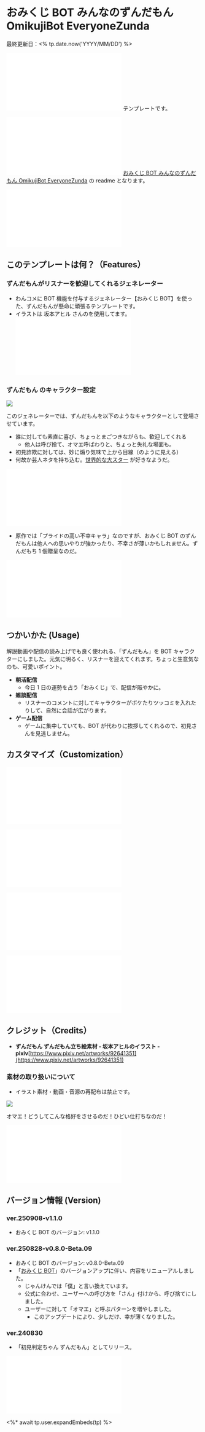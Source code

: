 # おみくじ BOT みんなのずんだもん OmikujiBot EveryoneZunda

最終更新日：<% tp.date.now('YYYY/MM/DD') %>

![](/sharedTemplate/intro/intro_11.md) テンプレートです。

![](/sharedTemplate/intro/intro_12.md) [おみくじ BOT みんなのずんだもん OmikujiBot EveryoneZunda](https://pintocuru.booth.pm/items/6053855) の readme となります。

![](/sharedTemplate/intro/intro_22_IntroOneComme.md)

## このテンプレートは何？（Features）

### ずんだもんがリスナーを歓迎してくれるジェネレーター

- わんコメに BOT 機能を付与するジェネレーター【おみくじ BOT】を使った、ずんだもんが懸命に頑張るテンプレートです。
- イラストは 坂本アヒル さんのを使用してます。
  ![features_21_InfoOmikujiBotReadMe](/packages/OmikujiBot/template/features/features_21_InfoOmikujiBotReadMe.md)

### ずんだもん のキャラクター設定

![](images/happy.webp)

このジェネレーターでは、ずんだもんを以下のようなキャラクターとして登場させています。

- 誰に対しても素直に喜び、ちょっとまごつきながらも、歓迎してくれる
  - 他人は呼び捨て、オマエ呼ばわりと、ちょっと失礼な場面も。
- 初見詐欺に対しては、妙に煽り気味で上から目線（のように見える）
- 何故か芸人ネタを持ち込む。[世界的な大スター](https://ja.wikipedia.org/wiki/%E3%81%A8%E3%81%AB%E3%81%8B%E3%81%8F%E6%98%8E%E3%82%8B%E3%81%84%E5%AE%89%E6%9D%91) が好きなようだ。

![features_31_InfoCharacter](/packages/OmikujiBot/template/features/features_31_InfoCharacter.md)

- 原作では「プライドの高い不幸キャラ」なのですが、おみくじ BOT のずんだもんは他人への思いやりが強かったり、不幸さが薄いかもしれません。ずんだもち 1 個贈呈なのだ。

![Installation_92_OmikujiBotPROSet](/packages/OmikujiBot/template/installation/Installation_92_OmikujiBotPROSet.md)

## つかいかた (Usage)

解説動画や配信の読み上げでも良く使われる、「ずんだもん」を BOT キャラクターにしました。元気に明るく、リスナーを迎えてくれます。ちょっと生意気なのも、可愛いポイント。

- **朝活配信**
  - 今日 1 日の運勢を占う「おみくじ」で、配信が賑やかに。
- **雑談配信**
  - リスナーのコメントに対してキャラクターがボケたりツッコミを入れたりして、自然に会話が広がります。
- **ゲーム配信**
  - ゲームに集中していても、BOT が代わりに挨拶してくれるので、初見さんを見逃しません。

## カスタマイズ（Customization）

![customization_21_ConfigEditor](/packages/OmikujiBot/template/customization/customization_21_ConfigEditor.md)

![](/packages/OmikujiBot/template/customization/customization_11_illust.md)

![faq_91_OmikujiBotSet](/packages/OmikujiBot/template/faq/faq_91_OmikujiBotSet.md)

![troubleshooting_91_OmikujiBotSet](/packages/OmikujiBot/template/troubleshooting/troubleshooting_91_OmikujiBotSet.md)

## クレジット（Credits）

- **ずんだもん ずんだもん立ち絵素材 - 坂本アヒルのイラスト - pixiv**[https://www.pixiv.net/artworks/92641351](https://www.pixiv.net/artworks/92641351)

### 素材の取り扱いについて

- イラスト素材・動画・音源の再配布は禁止です。

![](images/sleepy.webp)

オマエ！どうしてこんな格好をさせるのだ！ひどい仕打ちなのだ！

![license_92_PackageLicense](/packages/OmikujiBot/template/license/license_92_PackageLicense.md)

## バージョン情報 (Version)

### ver.250908-v1.1.0

- おみくじ BOT のバージョン: v1.1.0

### ver.250828-v0.8.0-Beta.09

- おみくじ BOT のバージョン: v0.8.0-Beta.09
- 「[おみくじ BOT](../../core/OmikujiBot/README.md)」のバージョンアップに伴い、内容をリニューアルしました。
  - じゃんけんでは「僕」と言い換えています。
  - 公式に合わせ、ユーザーへの呼び方を「さん」付けから、呼び捨てにしました。
  - ユーザーに対して「オマエ」と呼ぶパターンを増やしました。
    - このアップデートにより、少しだけ、幸が薄くなりました。

### ver.240830

- 「初見判定ちゃん ずんだもん」としてリリース。

![credits_99_sesupin](/sharedTemplate/credits/credits_99_sesupin.md)

<%* await tp.user.expandEmbeds(tp) %>
